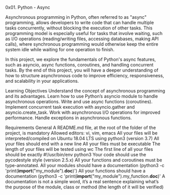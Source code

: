 0x01. Python - Async

Asynchronous programming in Python, often referred to as "async" programming, allows developers to write code that can handle multiple tasks concurrently, without blocking the execution of other tasks. This programming model is especially useful for tasks that involve waiting, such as I/O operations (reading/writing files, accessing databases, making API calls), where synchronous programming would otherwise keep the entire system idle while waiting for one operation to finish.

In this project, we explore the fundamentals of Python's async features, such as asyncio, async functions, coroutines, and handling concurrent tasks. By the end of this project, you will have a deeper understanding of how to structure asynchronous code to improve efficiency, responsiveness, and scalability in your applications.


Learning Objectives
Understand the concept of asynchronous programming and its advantages.
Learn how to use Python’s asyncio module to handle asynchronous operations.
Write and use async functions (coroutines).
Implement concurrent task execution with asyncio.gather and asyncio.create_task.
Work with asynchronous I/O operations for improved performance.
Handle exceptions in asynchronous functions.


Requirements
General
A README.md file, at the root of the folder of the project, is mandatory
Allowed editors: vi, vim, emacs
All your files will be interpreted/compiled on Ubuntu 18.04 LTS using python3 (version 3.7)
All your files should end with a new line
All your files must be executable
The length of your files will be tested using wc
The first line of all your files should be exactly #!/usr/bin/env python3
Your code should use the pycodestyle style (version 2.5.x)
All your functions and coroutines must be type-annotated.
All your modules should have a documentation (python3 -c 'print(__import__("my_module").__doc__)')
All your functions should have a documentation (python3 -c 'print(__import__("my_module").my_function.__doc__)'
A documentation is not a simple word, it’s a real sentence explaining what’s the purpose of the module, class or method (the length of it will be verified)
